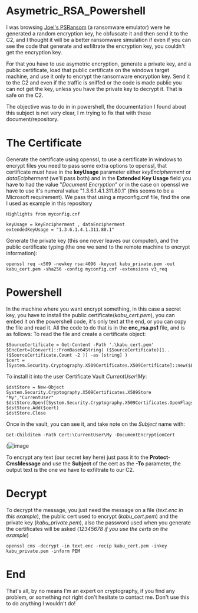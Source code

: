 # Asymetric_RSA_Powershell
I was browsing [Joel's PSRansom](https://github.com/JoelGMSec/PSRansom) (a ransomware emulator) were he generated a random encryption key, he obfuscate it and then send it to the C2, and I thought it will be a better ransomware simulation if even if you can see the code that generate and exfiltrate the encryption key, you couldn't get the encryption key.

For that you have to use asymetric encryption, generate a private key, and a public certificate, load that public certificate on the windows target machine, and use it only to encrypt the ransomware encryption key. Send it to the C2 and even if the traffic is sniffed or the code is made public you can not get the key, unless you have the private key to decrypt it. That is safe on the C2.

The objective was to do in in powershell, the documentation I found about this subject is not very clear, I m trying to fix that with these document/repository.

# The Certificate

Generate the certificate using openssl, to use a certificate in windows to encrypt files you need to pass some extra options to openssl, that certificate must have in the **keyUsage** parameter either *keyEncipherment* or *dataEcipherment* (we'll pass both) and in the **Extended Key Usage** field you have to had the value "*Document Encryption*" or in the case on openssl we have to use it's numeral value "1.3.6.1.4.1.311.80.1" (this seems to be a Microsoft requirement).
We pass that using a myconfig.cnf file, find the one I used as example in this repository


```
Highlights from myconfig.cnf

keyUsage = keyEncipherment , dataEncipherment
extendedKeyUsage = "1.3.6.1.4.1.311.80.1"
```

Generate the private key (this one never leaves our computer), and the public certificate typing (the one we send to the remote machine to encrypt information):

```
openssl req -x509 -newkey rsa:4096 -keyout kabu_private.pem -out kabu_cert.pem -sha256 -config myconfig.cnf -extensions v3_req
```

# Powershell
In the machine where you want encrypt something, in this case a secret key, you have to install the public certificate(*kabu_cert.pem*), you can embed it on the powershell code, it's only text at the end, or you can copy the file and read it. All the code to do that is in the **enc_rsa.ps1** file, and is as follows:
To read the file and create a certificate object:
```
$SourceCertificate = Get-Content -Path '.\kabu_cert.pem' 
$EncCert=[Convert]::FromBase64String( ($SourceCertificate)[1..($SourceCertificate.Count -2 )] -as [string] )
$cert = [System.Security.Cryptography.X509Certificates.X509Certificate]::new($EncCert)
```

To install it into the user Certificate Vault *CurrentUser\My*:
```
$dstStore = New-Object System.Security.Cryptography.X509Certificates.X509Store "My","CurrentUser"
$dstStore.Open([System.Security.Cryptography.X509Certificates.OpenFlags]::ReadWrite)
$dstStore.Add($cert)
$dstStore.Close
```

Once in the vault, you can see it, and take note on the *Subject* name with:
```
Get-Childitem -Path Cert:\CurrentUser\My -DocumentEncryptionCert
```
(![image](https://user-images.githubusercontent.com/43006263/156067358-e9ea4f41-caae-4dae-8e87-35b6dbd42e05.png)

To encrypt any text (our secret key here) just pass it to the **Protect-CmsMessage** and use the **Subject** of the cert as the **-To** parameter, the output text is the one we have to exfiltrate to our C2.

# Decrypt

To decrypt the message, you just need the message on a file (*text.enc in this example*), the public cert used to encrypt (*kabu_cert.pem*) and the private key (*kabu_private.pem*), also the password used when you generate the certificates will be asked (*12345678 if you use the certs on the example*)
```
openssl cms -decrypt -in text.enc -recip kabu_cert.pem -inkey kabu_private.pem -inform PEM
```
# End

That's all, by no means I'm an expert on cryptography, if you find any problem, or something not right don't hesitate to contact me. Don't use this to do anything I wouldn't do! 

